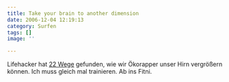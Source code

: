 ```yaml
---
title: Take your brain to another dimension
date: 2006-12-04 12:19:13
category: Surfen
tags: []
image: ''

---
```


Lifehacker hat [22 Wege](http://ririanproject.com/2006/11/03/22-ways-to-overclok-your-brain/) gefunden, wie wir Ökorapper unser Hirn vergrößern können. Ich muss gleich mal trainieren. Ab ins Fitni.
